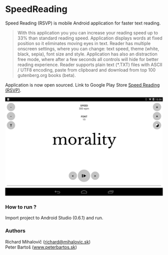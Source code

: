 SpeedReading
============

Speed Reading (RSVP) is mobile Android application for faster text reading.

> With this application you you can increase your reading speed up to 33% than standard reading speed. Application displays words at fixed position so it eliminates moving eyes in text. Reader has multiple onscreen settings, where you can change: text speed, theme (white, black, sepia), font size and style. Application has also an distraction free mode, where after a few seconds all controls will hide for better reading experience. Reader supports plain text (*.TXT) files with ASCII / UTF8 encoding, paste from clipboard and download from top 100 gutenberg.org books (beta).

Application is now open sourced. Link to Google Play Store [Speed Reading (RSVP)](https://play.google.com/store/apps/details?id=info.energix.speedreading).

![SpeedReading](/screenshot.png?raw=true)


### How to run ?
Import project to Android Studio (0.6.1) and run.

### Authors
Richard Mihalovič (richard@mihalovic.sk)  
Peter Bartoš (www.peterbartos.sk)
